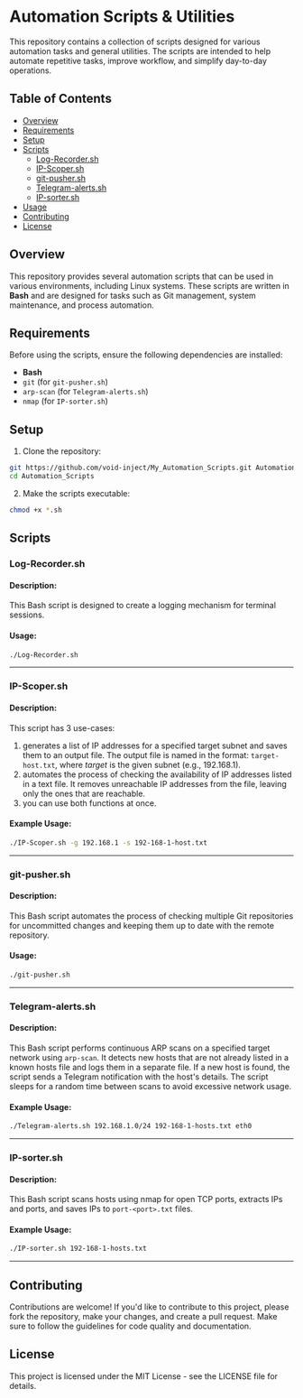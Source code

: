# Automation Scripts & Utilities

This repository contains a collection of scripts designed for various automation tasks and general utilities. The scripts are intended to help automate repetitive tasks, improve workflow, and simplify day-to-day operations.

## Table of Contents

- [Overview](#overview)
- [Requirements](#requirements)
- [Setup](#setup)
- [Scripts](#scripts)
    - [Log-Recorder.sh](#log-recordersh)
    - [IP-Scoper.sh](#ip-scopersh)
    - [git-pusher.sh](#git-pushersh)
    - [Telegram-alerts.sh](#telegram-alertssh)
    - [IP-sorter.sh](ip-sortersh)
- [Usage](#usage)
- [Contributing](#contributing)
- [License](#license)

## Overview

This repository provides several automation scripts that can be used in various environments, including Linux systems. These scripts are written in **Bash** and are designed for tasks such as Git management, system maintenance, and process automation.

## Requirements

Before using the scripts, ensure the following dependencies are installed:

- **Bash**
- `git` (for `git-pusher.sh`) 
- `arp-scan` (for `Telegram-alerts.sh`)
- `nmap` (for `IP-sorter.sh`)

## Setup

1. Clone the repository:
```bash
git https://github.com/void-inject/My_Automation_Scripts.git Automation_Scripts
cd Automation_Scripts
```

2. Make the scripts executable:
```bash
chmod +x *.sh
```

## Scripts

### Log-Recorder.sh

#### Description:

This Bash script is designed to create a logging mechanism for terminal sessions.

#### Usage:

```bash
./Log-Recorder.sh
```

---

### IP-Scoper.sh

#### Description:

This script has 3 use-cases:
1. generates a list of IP addresses for a specified target subnet and saves them to an output file. The output file is named in the format: `target-host.txt`, where _target_ is the given subnet (e.g., 192.168.1).
2. automates the process of checking the availability of IP addresses listed in a text file. It removes unreachable IP addresses from the file, leaving only the ones that are reachable.
3. you can use both functions at once.

#### Example Usage:

```bash
./IP-Scoper.sh -g 192.168.1 -s 192-168-1-host.txt
```

---

### git-pusher.sh

#### Description:

This Bash script automates the process of checking multiple Git repositories for uncommitted changes and keeping them up to date with the remote repository.

#### Usage:

```bash
./git-pusher.sh
```

---

### Telegram-alerts.sh

#### Description:

This Bash script performs continuous ARP scans on a specified target network using `arp-scan`. It detects new hosts that are not already listed in a known hosts file and logs them in a separate file. If a new host is found, the script sends a Telegram notification with the host's details. The script sleeps for a random time between scans to avoid excessive network usage.

#### Example Usage:

```bash
./Telegram-alerts.sh 192.168.1.0/24 192-168-1-hosts.txt eth0
```

---

### IP-sorter.sh

#### Description:

This Bash script scans hosts using nmap for open TCP ports, extracts IPs and ports, and saves IPs to `port-<port>.txt` files.
#### Example Usage:

```bash
./IP-sorter.sh 192-168-1-hosts.txt
```

---

## Contributing

Contributions are welcome! If you'd like to contribute to this project, please fork the repository, make your changes, and create a pull request. Make sure to follow the guidelines for code quality and documentation.

## License

This project is licensed under the MIT License - see the LICENSE file for details.
